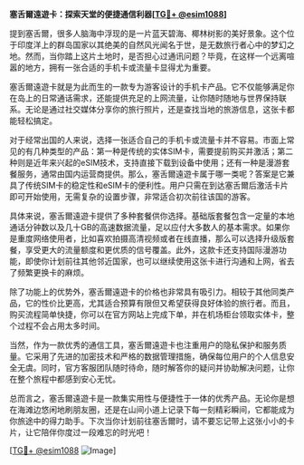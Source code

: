 **塞舌爾遠遊卡：探索天堂的便捷通信利器[[TG💪+ @esim1088](https://t.me/s/esim1088)]**

提到塞舌爾，很多人脑海中浮现的是一片蓝天碧海、椰林树影的美好景象。这个位于印度洋上的群岛国家以其绝美的自然风光闻名于世，是无数旅行者心中的梦幻之地。然而，当你踏上这片土地时，是否担心过通讯问题？毕竟，在这样一个远离喧嚣的地方，拥有一张合适的手机卡或流量卡显得尤为重要。

塞舌爾遠遊卡就是为此而生的一款专为游客设计的手机卡产品。它不仅能够满足你在岛上的日常通话需求，还能提供充足的上网流量，让你随时随地与世界保持联系。无论是通过社交媒体分享你的旅行照片，还是查找当地的旅游信息，这张卡都能轻松搞定。

对于经常出国的人来说，选择一张适合自己的手机卡或流量卡并不容易。市面上常见的有几种类型的产品：第一种是传统的实体SIM卡，需要提前购买并激活；第二种则是近年来兴起的eSIM技术，支持直接下载到设备中使用；还有一种是漫游套餐服务，通常由国内运营商提供。那么，塞舌爾遠遊卡属于哪一类呢？答案是它兼具了传统SIM卡的稳定性和eSIM卡的便利性。用户只需在到达塞舌爾后激活卡片即可开始使用，无需复杂的设置步骤，非常适合初次前往该国的游客。

具体来说，塞舌爾遠遊卡提供了多种套餐供你选择。基础版套餐包含一定量的本地通话分钟数以及几十GB的高速数据流量，足以应付大多数人的基本需求。如果你是重度网络使用者，比如喜欢拍摄高清视频或者在线直播，那么可以选择升级版套餐，享受更大的流量额度和更优质的信号覆盖。此外，这款卡还支持国际漫游功能，即使你计划前往其他邻近国家，也可以继续使用这张卡进行沟通和上网，省去了频繁更换卡的麻烦。

除了功能上的优势外，塞舌爾遠遊卡的价格也非常具有吸引力。相较于其他同类产品，它的性价比更高，尤其适合预算有限但又希望获得良好体验的旅行者。而且，购买流程简单快捷，你可以在官方网站上完成下单，并在机场柜台领取实体卡，整个过程不会占用太多时间。

当然，作为一款优秀的通信工具，塞舌爾遠遊卡也注重用户的隐私保护和服务质量。它采用了先进的加密技术和严格的数据管理措施，确保每位用户的个人信息安全无虞。同时，官方客服团队随时待命，随时解答你的疑问并协助解决问题，让你在整个旅程中都感到安心无忧。

总而言之，塞舌爾遠遊卡是一款集实用性与便捷性于一体的优秀产品。无论你是想在海滩边悠闲地刷朋友圈，还是在山间小道上记录下每一刻精彩瞬间，它都能成为你旅途中的得力助手。下次当你计划前往塞舌爾时，请不要忘记带上这张小小的卡片，让它陪伴你度过一段难忘的时光吧！

[[TG💪+ @esim1088](https://t.me/s/esim1088) ![Image](https://i.postimg.cc/4NQfJmqS/Snipaste-2025-05-13-00-14-12.png)]